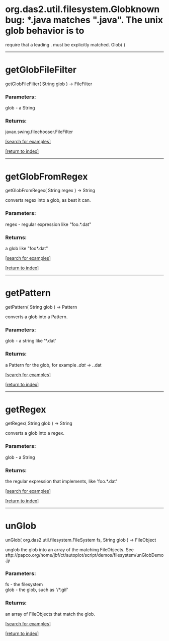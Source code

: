 # org.das2.util.filesystem.Globknown bug: *.java matches ".java". The unix glob behavior is to
 require that a leading . must be explicitly matched.
Glob( )


***
<a name="getGlobFileFilter"></a>
# getGlobFileFilter
getGlobFileFilter( String glob ) &rarr; FileFilter



### Parameters:
glob - a String

### Returns:
javax.swing.filechooser.FileFilter


<a href="https://github.com/autoplot/dev/search?q=getGlobFileFilter&unscoped_q=getGlobFileFilter">[search for examples]</a>

<a href="https://github.com/autoplot/documentation/blob/master/javadoc/index-all.md">[return to index]</a>

***
<a name="getGlobFromRegex"></a>
# getGlobFromRegex
getGlobFromRegex( String regex ) &rarr; String

converts regex into a glob, as best it can.

### Parameters:
regex - regular expression like "foo.\*\.dat"

### Returns:
a glob like "foo*.dat"

<a href="https://github.com/autoplot/dev/search?q=getGlobFromRegex&unscoped_q=getGlobFromRegex">[search for examples]</a>

<a href="https://github.com/autoplot/documentation/blob/master/javadoc/index-all.md">[return to index]</a>

***
<a name="getPattern"></a>
# getPattern
getPattern( String glob ) &rarr; Pattern

converts a glob into a Pattern.

### Parameters:
glob - a string like '*.dat'

### Returns:
a Pattern for the glob, for example *.dat -> .*\.dat

<a href="https://github.com/autoplot/dev/search?q=getPattern&unscoped_q=getPattern">[search for examples]</a>

<a href="https://github.com/autoplot/documentation/blob/master/javadoc/index-all.md">[return to index]</a>

***
<a name="getRegex"></a>
# getRegex
getRegex( String glob ) &rarr; String

converts a glob into a regex.

### Parameters:
glob - a String

### Returns:
the regular expression that implements, like 'foo.*\.dat'

<a href="https://github.com/autoplot/dev/search?q=getRegex&unscoped_q=getRegex">[search for examples]</a>

<a href="https://github.com/autoplot/documentation/blob/master/javadoc/index-all.md">[return to index]</a>

***
<a name="unGlob"></a>
# unGlob
unGlob( org.das2.util.filesystem.FileSystem fs, String glob ) &rarr; FileObject

unglob the glob into an array of the matching FileObjects.
 See sftp://papco.org/home/jbf/ct/autoplot/script/demos/filesystem/unGlobDemo.jy

### Parameters:
fs - the filesystem
<br>glob - the glob, such as '/*.gif'

### Returns:
an array of FileObjects that match the glob.

<a href="https://github.com/autoplot/dev/search?q=unGlob&unscoped_q=unGlob">[search for examples]</a>

<a href="https://github.com/autoplot/documentation/blob/master/javadoc/index-all.md">[return to index]</a>

